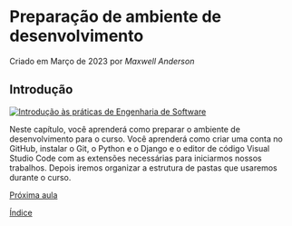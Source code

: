 # Preparação de ambiente de desenvolvimento

Criado em Março de 2023 por *Maxwell Anderson*

## Introdução

[![Introdução às práticas de Engenharia de Software](https://i.ytimg.com/vi/B_qAeELkhrg/maxresdefault.jpg)](https://youtu.be/B_qAeELkhrg "Introdução às práticas de Engenharia de Software")

Neste capítulo, você aprenderá como preparar o ambiente de desenvolvimento para o curso. Você aprenderá como criar uma conta no GitHub, instalar o Git, o Python e o Django e o editor de código Visual Studio Code com as extensões necessárias para iniciarmos nossos trabalhos. Depois iremos organizar a estrutura de pastas que usaremos durante o curso.

[Próxima aula](01.%20Criando%20uma%20conta%20no%20GitHub.md)

[Índice](../README.md)

